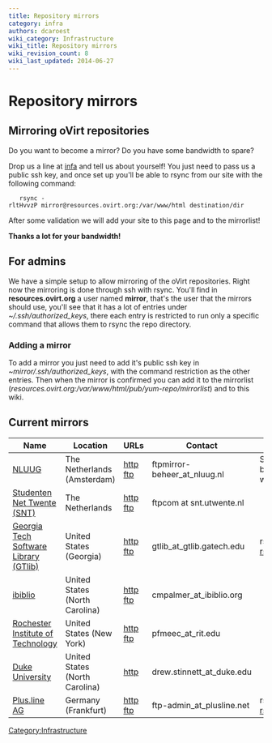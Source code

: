 ```yaml
---
title: Repository mirrors
category: infra
authors: dcaroest
wiki_category: Infrastructure
wiki_title: Repository mirrors
wiki_revision_count: 8
wiki_last_updated: 2014-06-27
---
```


# Repository mirrors

## Mirroring oVirt repositories

Do you want to become a mirror? Do you have some bandwidth to spare?

Drop us a line at [infa](mailto:infra@ovirt.org) and tell us about yourself! You just need to pass us a public ssh key, and once set up you'll be able to rsync from our site with the following command:

       rsync -rltHvvzP mirror@resources.ovirt.org:/var/www/html destination/dir

After some validation we will add your site to this page and to the mirrorlist!

**Thanks a lot for your bandwidth!**

## For admins

We have a simple setup to allow mirroring of the oVirt repositories. Right now the mirroring is done through ssh with rsync. You'll find in **resources.ovirt.org** a user named **mirror**, that's the user that the mirrors should use, you'll see that it has a lot of entries under *~/.ssh/authorized_keys*, there each entry is restricted to run only a specific command that allows them to rsync the repo directory.

### Adding a mirror

To add a mirror you just need to add it's public ssh key in *~mirror/.ssh/authorized_keys*, with the command restriction as the other entries. Then when the mirror is confirmed you can add it to the mirrorlist (*resources.ovirt.org:/var/www/html/pub/yum-repo/mirrorlist*) and to this wiki.

## Current mirrors

| Name                                                                  | Location                       | URLs                                                                                                      | Contact                        | Other                                                                           |
|-----------------------------------------------------------------------|--------------------------------|-----------------------------------------------------------------------------------------------------------|--------------------------------|---------------------------------------------------------------------------------|
| [NLUUG](http://www.nluug.nl)                                          | The Netherlands (Amsterdam)    | [http](http://ftp.nluug.nl/os/Linux/virtual/ovirt/) [ftp](ftp://ftp.nluug.nl/pub/os/Linux/virtual/ovirt/) | ftpmirror-beheer_at_nluug.nl | Syncing on all odd hours, bandwidth is currently 4 Gb/s and we do IPV4 and IPV6 |
| [Studenten Net Twente (SNT)](http://www.snt.utwente.nl/)              | The Netherlands                | [http](http://ftp.snt.utwente.nl/pub/software/ovirt/) [ftp](ftp://ftp.snt.utwente.nl/pub/software/ovirt/) | ftpcom at snt.utwente.nl       |                                                                                 |
| [Georgia Tech Software Library (GTlib)](http://www.gtlib.gatech.edu/) | United States (Georgia)        | [http](http://www.gtlib.gatech.edu/pub/oVirt/pub/) [ftp](ftp://www.gtlib.gatech.edu/pub/oVirt/pub/)       | gtlib_at_gtlib.gatech.edu    | rsync service: <rsync://rsync.gtlib.gatech.edu/oVirt/>                          |
| [ibiblio](http://www.ibiblio.org/)                                    | United States (North Carolina) | [http](http://mirrors.ibiblio.org/ovirt/pub/) [ftp](ftp://mirrors.ibiblio.org/ovirt/pub/)                 | cmpalmer_at_ibiblio.org      |                                                                                 |
| [Rochester Institute of Technology](http://www.rit.edu)               | United States (New York)       | [http](http://mirrors.rit.edu/ovirt/pub/) [ftp](ftp://mirrors.rit.edu/ovirt/pub/)                         | pfmeec_at_rit.edu            |                                                                                 |
| [Duke University](http://duke.edu)                                    | United States (North Carolina) | [http](http://mirror.linux.duke.edu/ovirt/pub/)                                                           | drew.stinnett_at_duke.edu    |                                                                                 |
| [Plus.line AG](http://www.plusline.net/en/)                           | Germany (Frankfurt)            | [http](http://ftp.plusline.net/ovirt/) [ftp](ftp://ftp.plusline.net/pub/ovirt/)                           | ftp-admin_at_plusline.net    | rsync service: <rsync://ftp.plusline.net/ovirt/>                                |

<Category:Infrastructure>
